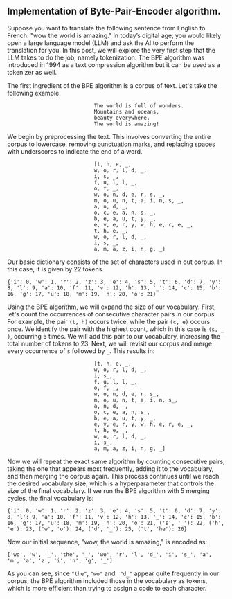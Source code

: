 ## Implementation of Byte-Pair-Encoder algorithm.

Suppose you want to translate the following sentence from English to French: "wow the world is amazing." In today’s digital age, you would likely open a large language model (LLM) and ask the AI to perform the translation for you. In this post, we will explore the very first step that the LLM takes to do the job, namely tokenization. The BPE algorithm was introduced in 1994 as a text compression algorithm but it can be used as a tokenizer as well.

The first ingredient of the BPE algorithm is a corpus of text. Let's take the following example. 


                                The world is full of wonders.  
                                Mountains and oceans,  
                                beauty everywhere.  
                                The world is amazing!

We begin by preprocessing the text. This involves converting the entire corpus to lowercase, removing punctuation marks, and replacing spaces with underscores to indicate the end of a word.

                                [t, h, e, _, 
                                w, o, r, l, d, _, 
                                i, s, _, 
                                f, u, l, l, _, 
                                o, f, _, 
                                w, o, n, d, e, r, s, _, 
                                m, o, u, n, t, a, i, n, s, _, 
                                a, n, d, _, 
                                o, c, e, a, n, s, _, 
                                b, e, a, u, t, y, _, 
                                e, v, e, r, y, w, h, e, r, e, _, 
                                t, h, e, _, 
                                w, o, r, l, d, _, 
                                i, s, _, 
                                a, m, a, z, i, n, g, _]



Our basic dictionary consists of the set of characters used in out corpus. In this case, it is given by 22 tokens.

    {'i': 0, 'w': 1, 'r': 2, 'z': 3, 'e': 4, 's': 5, 't': 6, 'd': 7, 'y': 8, 'l': 9, 'a': 10, 'f': 11, 'v': 12, 'h': 13, '_': 14, 'c': 15, 'b': 16, 'g': 17, 'u': 18, 'm': 19, 'n': 20, 'o': 21}

Using the BPE algorithm, we will expand the size of our vocabulary. First, let's count the occurrences of consecutive character pairs in our corpus. For example, the pair `(t, h)` occurs twice, while the pair `(c, e)` occurs once. We identify the pair with the highest count, which in this case is `(s, _ )`, occurring 5 times. We will add this pair to our vocabulary, increasing the total number of tokens to 23. Next, we will revisit our corpus and merge every occurrence of `s` followed by `_`. This results in:

                                [t, h, e, _, 
                                w, o, r, l, d, _, 
                                i, s_, 
                                f, u, l, l, _, 
                                o, f, _, 
                                w, o, n, d, e, r, s_, 
                                m, o, u, n, t, a, i, n, s_, 
                                a, n, d, _, 
                                o, c, e, a, n, s_, 
                                b, e, a, u, t, y, _, 
                                e, v, e, r, y, w, h, e, r, e, _, 
                                t, h, e, _, 
                                w, o, r, l, d, _, 
                                i, s_, 
                                a, m, a, z, i, n, g, _]

Now we will repeat the exact same algorithm by counting consecutive pairs, taking the one that appears most frequently, adding it to the vocabulary, and then merging the corpus again. This process continues until we reach the desired vocabulary size, which is a hyperparameter that controls the size of the final vocabulary. If we run the BPE algorithm with 5 merging cycles, the final vocabulary is:

    {'i': 0, 'w': 1, 'r': 2, 'z': 3, 'e': 4, 's': 5, 't': 6, 'd': 7, 'y': 8, 'l': 9, 'a': 10, 'f': 11, 'v': 12, 'h': 13, '_': 14, 'c': 15, 'b': 16, 'g': 17, 'u': 18, 'm': 19, 'n': 20, 'o': 21, ('s', '_'): 22, ('h', 'e'): 23, ('w', 'o'): 24, ('d', '_'): 25, ('t', 'he'): 26}

Now our initial sequence, "wow, the world is amazing," is encoded as:


    ['wo', 'w', '_', 'the', '_', 'wo', 'r', 'l', 'd_', 'i', 's_', 'a', 'm', 'a', 'z', 'i', 'n', 'g', '_']

As you can see, since `"the"`, `"wo"` and ` "d_"` appear quite frequently in our corpus, the BPE algorithm included those in the vocabulary as tokens, which is more efficient than trying to assign a code to each character.

